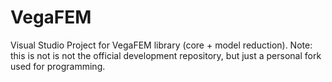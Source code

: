 # VegaFEM
Visual Studio Project for VegaFEM library (core + model reduction). Note: this is not is not the official development repository, but just a personal fork used for programming.
